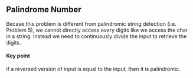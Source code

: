 ## Palindrome Number
Becase this problem is different from palindromic string detection (i.e. Problem 5), we cannot directly access every digits like we access the char in a string. Instead we need to continuously divide the input to retrieve the digits.

#### Key point
if a reversed version of input is equal to the input, then it is palindromic.